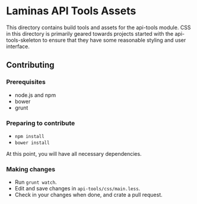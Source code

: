 Laminas API Tools Assets
================

This directory contains build tools and assets for the api-tools module. CSS
in this directory is primarily geared towards projects started with the
api-tools-skeleton to ensure that they have some reasonable styling and user
interface.

Contributing
------------

### Prerequisites

- node.js and npm
- bower
- grunt

### Preparing to contribute

- `npm install`
- `bower install`

At this point, you will have all necessary dependencies. 

### Making changes

- Run `grunt watch`.
- Edit and save changes in `api-tools/css/main.less`.
- Check in your changes when done, and crate a pull request.

